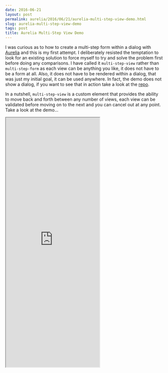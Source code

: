 ```yaml
---
date: 2016-06-21
layout: post
permalink: aurelia/2016/06/21/aurelia-multi-step-view-demo.html
slug: aurelia-multi-step-view-demo
tags: post
title: Aurelia Multi-Step View Demo
---
```


I was curious as to how to create a multi-step form within a dialog with [Aurelia](http://aurelia.io/) and this is my first attempt. I deliberately resisted the temptation to look for an existing solution to force myself to try and solve the problem first before doing any comparisons. I have called it `multi-step-view` rather than `multi-step-form` as each view can be anything you like, it does not have to be a form at all. Also, it does not have to be rendered within a dialog, that was just my initial goal, it can be used anywhere. In fact, the demo does not show a dialog, if you want to see that in action take a look at the [repo](https://github.com/ScottWhittaker/aurelia-multi-step-view-demo).

In a nutshell, `multi-step-view` is a custom element that provides the ability to move back and forth between any number of views, each view can be validated before moving on to the next and you can cancel out at any point. Take a look at the demo...

<iframe title="Aurelia Multi-Step View Demo" class="iframe" src="https://gist.run/embed.html?id=c4b5282d6f43a7254d0a2eba9c1fa259" style="min-height: 800px;"></iframe>
